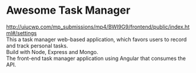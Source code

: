 # Awesome Task Manager

http://uiucwp.com/mp_submissions/mp4/BWI9G9/frontend/public/index.html#/settings <br />
This a task manager web-based application, which favors users to record and track personal tasks.<br />
Build with Node, Express and Mongo. <br />
The front-end task manager application using Angular that consumes the API.

